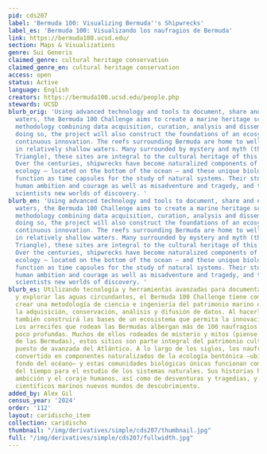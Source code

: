 ```yaml
---
pid: cds207
label: 'Bermuda 100: Visualizing Bermuda''s Shipwrecks'
label_es: 'Bermuda 100: Visualizando los naufragios de Bermuda'
link: https://bermuda100.ucsd.edu/
section: Maps & Visualizations
genre: Sui Generis
claimed_genre: cultural heritage conservation
claimed_genre_en: cultural heritage conservation
access: open
status: Active
language: English
creators: https://bermuda100.ucsd.edu/people.php
stewards: UCSD
blurb_orig: 'Using advanced technology and tools to document, share and explore surrounding
  waters, the Bermuda 100 Challenge aims to create a marine heritage science and engineering
  methodology combining data acquisition, curation, analysis and dissemination. In
  doing so, the project will also construct the foundations of an ecosystem to enable
  continuous innovation. The reefs surrounding Bermuda are home to well over 100 shipwrecks
  in relatively shallow waters. Many surrounded by mystery and myth (think Bermuda
  Triangle), these sites are integral to the cultural heritage of this Atlantic outpost.
  Over the centuries, shipwrecks have become naturalized components of the benthic
  ecology – located on the bottom of the ocean – and these unique biological communities
  function as time capsules for the study of natural systems. Their stories tell of
  human ambition and courage as well as misadventure and tragedy, and they offer marine
  scientists new worlds of discovery. '
blurb_en: 'Using advanced technology and tools to document, share and explore surrounding
  waters, the Bermuda 100 Challenge aims to create a marine heritage science and engineering
  methodology combining data acquisition, curation, analysis and dissemination. In
  doing so, the project will also construct the foundations of an ecosystem to enable
  continuous innovation. The reefs surrounding Bermuda are home to well over 100 shipwrecks
  in relatively shallow waters. Many surrounded by mystery and myth (think Bermuda
  Triangle), these sites are integral to the cultural heritage of this Atlantic outpost.
  Over the centuries, shipwrecks have become naturalized components of the benthic
  ecology – located on the bottom of the ocean – and these unique biological communities
  function as time capsules for the study of natural systems. Their stories tell of
  human ambition and courage as well as misadventure and tragedy, and they offer marine
  scientists new worlds of discovery. '
blurb_es: Utilizando tecnología y herramientas avanzadas para documentar, compartir
  y explorar las aguas circundantes, el Bermuda 100 Challenge tiene como objetivo
  crear una metodología de ciencia e ingeniería del patrimonio marino que combine
  la adquisición, conservación, análisis y difusión de datos. Al hacerlo, el proyecto
  también construirá las bases de un ecosistema que permita la innovación continua.
  Los arrecifes que rodean las Bermudas albergan más de 100 naufragios en aguas relativamente
  poco profundas. Muchos de ellos rodeados de misterio y mitos (piense en el Triángulo
  de las Bermudas), estos sitios son parte integral del patrimonio cultural de este
  puesto de avanzada del Atlántico. A lo largo de los siglos, los naufragios se han
  convertido en componentes naturalizados de la ecología bentónica –ubicada en el
  fondo del océano– y estas comunidades biológicas únicas funcionan como cápsulas
  del tiempo para el estudio de los sistemas naturales. Sus historias hablan de la
  ambición y el coraje humanos, así como de desventuras y tragedias, y ofrecen a los
  científicos marinos nuevos mundos de descubrimiento.
added_by: Alex Gil
census_year: '2024'
order: '112'
layout: caridischo_item
collection: caridischo
thumbnail: "/img/derivatives/simple/cds207/thumbnail.jpg"
full: "/img/derivatives/simple/cds207/fullwidth.jpg"
---
```

